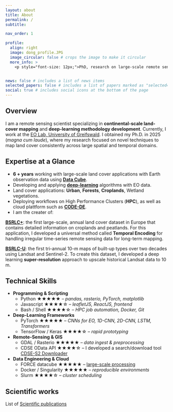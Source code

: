 ```yaml
---
layout: about
title: About
permalink: /
subtitle: 

nav_order: 1

profile:
  align: right
  image: dong_profile.JPG
  image_circular: false # crops the image to make it circular
  more_info: >
    <p style="font-size: 12px;">PhD, research on large-scale remote sensing applications</p>


news: false # includes a list of news items
selected_papers: false # includes a list of papers marked as "selected={true}"
social: true # includes social icons at the bottom of the page
---
```


## **Overview**

I am a remote sensing scientist specializing in **continental-scale land-cover mapping** and **deep-learning methodology development**. Currently, I work at the [EO Lab, University of Greifswald](https://geo.uni-greifswald.de/en/chairs/geographie/translate-to-english-fernerkundung-und-geoinformationsverarbeitung/). I obtained my Ph.D. in 2025 (*magna cum laude*), where my research focused on novel techniques to map land cover consistently across large spatial and temporal domains.

## **Expertise at a Glance**
- **6 + years** working with large-scale land cover applications with Earth observation data using <b><a target="_blank" href='https://vudongpham.github.io/EOLabDatacubeReport/'>Data Cube</a></b>.
- Developing and applying <b><a target="_blank" href='https://vudongpham.github.io/publications/'>deep-learning</a></b> algorithms with EO data.
- Land cover applications: <b>Urban</b>, <b>Forests</b>, <b>Croplands</b>, Wetland vegetations.</b>
- Deploying workflows on High Performance Clusters (<b>HPC</b>), as well as cloud plattform such as <b><a target="_blank" href='https://code-de.org/en/'>CODE-DE</a></b>. 
- I am the creater of:

<b><a target="_blank" href='https://vudongpham.github.io/blog/2025/BSRLC-Plus'>BSRLC+</a></b>: the first large-scale, annual land cover dataset in Europe that contains detailed information on croplands and peatlands. For this application, I developed a universal method called <b>Temporal Encoding</b> for handling irregular time-series remote sensing data for long-term mapping.

<b><a target="_blank" href='https://vudongpham.github.io/blog/2025/BSRLC-Urban'>BSRLC-U</a></b>: the first tri-annual 10-m maps of built-up types over two decades using Landsat and Sentinel-2. To create this dataset, I developed a deep learning <b>super-resolution</b> approach to upscale historical Landsat data to 10 m.

## **Technical Skills**
- **Programming & Scripting**  
  - Python ★★★★★ – *pandas, rasterio, PyTorch, matplotlib* 
  - Javascript ★★★★☆ – *leafletJS, ReactJS, frontend* 
  - Bash / Shell ★★★★☆ – *HPC job automation, Docker, Git*
- **Deep-Learning Frameworks**  
  - PyTorch ★★★★★ – *CNNs for EO, 1D-CNN, 2D-CNN, LSTM, Transformers*  
  - TensorFlow / Keras ★★★★☆ – *rapid prototyping*
- **Remote-Sensing & GIS**  
  - GDAL / Rasterio ★★★★★ – *data ingest & preprocessing*  
  - CDSE OData API ★★★★☆ – I developed a search/download tool <a target="_blank" href='https://github.com/vudongpham/CDSE_Sentinel2_downloader'>CDSE-S2 Downloader</a>
- **Data Engineering & Cloud**  
  - FORCE datacube ★★★★★ – <a target="_blank" href='https://vudongpham.github.io/EOLabDatacubeReport/'>large-scale processing</a> 
  - Docker / Singularity ★★★★★ – *reproducible environments*  
  - Slurm ★★★★☆ – *cluster scheduling*  

## **Scientific works**
List of <a target="_blank" href='https://vudongpham.github.io/publications/'>Scientific publications</a> 